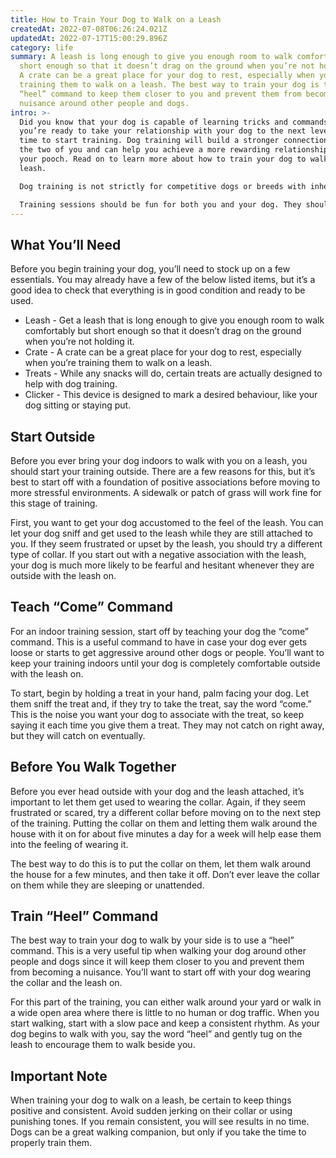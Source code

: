 ```yaml
---
title: How to Train Your Dog to Walk on a Leash
createdAt: 2022-07-08T06:26:24.021Z
updatedAt: 2022-07-17T15:00:29.896Z
category: life
summary: A leash is long enough to give you enough room to walk comfortably but
  short enough so that it doesn’t drag on the ground when you’re not holding it.
  A crate can be a great place for your dog to rest, especially when you're
  training them to walk on a leash. The best way to train your dog is to use a
  “heel” command to keep them closer to you and prevent them from becoming a
  nuisance around other people and dogs.
intro: >-
  Did you know that your dog is capable of learning tricks and commands? If
  you’re ready to take your relationship with your dog to the next level, it’s
  time to start training. Dog training will build a stronger connection between
  the two of you and can help you achieve a more rewarding relationship with
  your pooch. Read on to learn more about how to train your dog to walk on a
  leash. 

  Dog training is not strictly for competitive dogs or breeds with inherent instincts, such as hunting or herding dogs. Any dog can be trained and even smaller puppies can be socialized from an early age. With patience, dedication and the right strategies, anyone can train their dog. 

  Training sessions should be fun for both you and your dog. They should never involve negative reinforcement or fear-inducing techniques like alpha roles or growling at them. To get started, read our helpful tips below on how to train your puppy to walk on a leash:
---
```


## What You’ll Need

Before you begin training your dog, you’ll need to stock up on a few essentials. You may already have a few of the below listed items, but it’s a good idea to check that everything is in good condition and ready to be used.

- Leash - Get a leash that is long enough to give you enough room to walk comfortably but short enough so that it doesn’t drag on the ground when you’re not holding it.
- Crate - A crate can be a great place for your dog to rest, especially when you’re training them to walk on a leash.
- Treats - While any snacks will do, certain treats are actually designed to help with dog training.
- Clicker - This device is designed to mark a desired behaviour, like your dog sitting or staying put.

## Start Outside

Before you ever bring your dog indoors to walk with you on a leash, you should start your training outside. There are a few reasons for this, but it’s best to start off with a foundation of positive associations before moving to more stressful environments. A sidewalk or patch of grass will work fine for this stage of training.

First, you want to get your dog accustomed to the feel of the leash. You can let your dog sniff and get used to the leash while they are still attached to you. If they seem frustrated or upset by the leash, you should try a different type of collar. If you start out with a negative association with the leash, your dog is much more likely to be fearful and hesitant whenever they are outside with the leash on.

## Teach “Come” Command

For an indoor training session, start off by teaching your dog the “come” command. This is a useful command to have in case your dog ever gets loose or starts to get aggressive around other dogs or people. You’ll want to keep your training indoors until your dog is completely comfortable outside with the leash on.

To start, begin by holding a treat in your hand, palm facing your dog. Let them sniff the treat and, if they try to take the treat, say the word “come.” This is the noise you want your dog to associate with the treat, so keep saying it each time you give them a treat. They may not catch on right away, but they will catch on eventually. 

## Before You Walk Together

Before you ever head outside with your dog and the leash attached, it’s important to let them get used to wearing the collar. Again, if they seem frustrated or scared, try a different collar before moving on to the next step of the training. Putting the collar on them and letting them walk around the house with it on for about five minutes a day for a week will help ease them into the feeling of wearing it.

The best way to do this is to put the collar on them, let them walk around the house for a few minutes, and then take it off. Don’t ever leave the collar on them while they are sleeping or unattended.

## Train “Heel” Command

The best way to train your dog to walk by your side is to use a “heel” command. This is a very useful tip when walking your dog around other people and dogs since it will keep them closer to you and prevent them from becoming a nuisance. You’ll want to start off with your dog wearing the collar and the leash on.

For this part of the training, you can either walk around your yard or walk in a wide open area where there is little to no human or dog traffic. When you start walking, start with a slow pace and keep a consistent rhythm. As your dog begins to walk with you, say the word “heel” and gently tug on the leash to encourage them to walk beside you.

## Important Note

When training your dog to walk on a leash, be certain to keep things positive and consistent. Avoid sudden jerking on their collar or using punishing tones. If you remain consistent, you will see results in no time. Dogs can be a great walking companion, but only if you take the time to properly train them.
